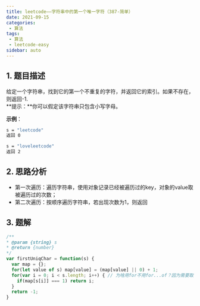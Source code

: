 ```yaml
---
title: leetcode——字符串中的第一个唯一字符（387-简单）
date: 2021-09-15
categories:
 - 算法
tags:
 - 算法
 - leetcode-easy
sidebar: auto
--- 
```


## 1. 题目描述
给定一个字符串，找到它的第一个不重复的字符，并返回它的索引。如果不存在，则返回-1.  
**提示：**你可以假定该字符串只包含小写字母。

**示例**：  
```bash
s = "leetcode"
返回 0

s = "loveleetcode"
返回 2
```

## 2. 思路分析
- 第一次遍历：遍历字符串，使用对象记录已经被遍历过的key，对象的value取被遍历过的次数；
- 第二次遍历：按顺序遍历字符串，若出现次数为1，则返回

## 3. 题解
```js
/**
* @param {string} s
* @return {number}
*/
var firstUniqChar = function(s) {
  var map = {};
  for(let value of s) map[value] = (map[value] || 0) + 1;
  for(var i = 0; i < s.length; i++) { // 为啥用for不用for...of？因为需要取到字符对应的索引值。
    if(map[s[i]] === 1) return i;
  }
  return -1;
}
```